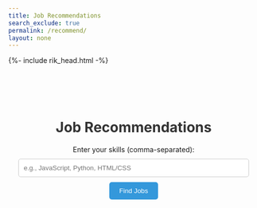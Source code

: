 ```yaml
---
title: Job Recommendations
search_exclude: true
permalink: /recommend/
layout: none
---
```


{%- include rik_head.html -%}
<html lang="en">
<head>
    <meta charset="UTF-8">
    <meta name="viewport" content="width=device-width, initial-scale=1.0">
    <title>Job Recommendations</title>
    <style>
        .container {
            max-width: 600px;
            margin: 50px auto;
            padding: 20px;
            text-align: center;
        }
        h1 {
            color: #333;
        }
        input[type="text"] {
            width: 100%;
            padding: 10px;
            margin: 10px 0;
            border: 1px solid #ccc;
            border-radius: 5px;
        }
        button {
            background-color: #3498db;
            color: #fff;
            border: none;
            padding: 10px 20px;
            border-radius: 5px;
            cursor: pointer;
        }
        button:hover {
            background-color: #2980b9;
        }
        #jobListings {
            margin-top: 20px;
            text-align: left;
        }
    </style>
</head>
<body>
    <div class="container">
        <h1>Job Recommendations</h1>
        <label for="skills">Enter your skills (comma-separated):</label>
        <input type="text" id="skills" placeholder="e.g., JavaScript, Python, HTML/CSS">
        <button onclick="findJobs()">Find Jobs</button>
        <div id="jobListings"></div>
    </div>
    <script>
        // JavaScript code
        function findJobs() {
            // Get user's skills from input field
            const skillsInput = document.getElementById('skills');
            const userSkills = skillsInput.value.split(',').map(skill => skill.trim().toLowerCase());
            // Sample job listings (for demonstration purposes)
            const jobListings = [
                { title: 'Frontend Developer', skills: ['javascript', 'html/css', 'react'] },
                { title: 'Backend Developer', skills: ['python', 'java', 'node.js'] },
                { title: 'Full Stack Developer', skills: ['javascript', 'html/css', 'node.js', 'react'] },
                { title: 'Data Scientist', skills: ['python', 'r', 'machine learning'] },
                // Add more job listings here...
                { title: 'UI/UX Designer', skills: ['ui/ux design', 'photoshop', 'sketch'] },
                { title: 'Digital Marketing Specialist', skills: ['digital marketing', 'seo', 'social media'] },
                { title: 'Project Manager', skills: ['project management', 'communication', 'leadership'] }
            ];
            // Calculate similarity between user's skills and job listings using simple matching
            const recommendations = [];
            jobListings.forEach(job => {
                const intersection = job.skills.filter(skill => userSkills.includes(skill));
                recommendations.push({ job: job.title, similarity: intersection.length });
            });
            // Sort recommendations by similarity (descending order)
            recommendations.sort((a, b) => b.similarity - a.similarity);
            // Display the top 3 recommendations
            const jobListingsDiv = document.getElementById('jobListings');
            jobListingsDiv.innerHTML = '<h2>Top Job Recommendations:</h2>';
            recommendations.slice(0, 3).forEach(recommendation => {
                jobListingsDiv.innerHTML += `<p>${recommendation.job}</p>`;
            });
        }
    </script>
</body>
</html>
